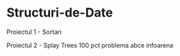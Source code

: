 # Structuri-de-Date

Proiectul 1 - Sortari

Proiectul 2 - Splay Trees 100 pct problema abce infoarena
